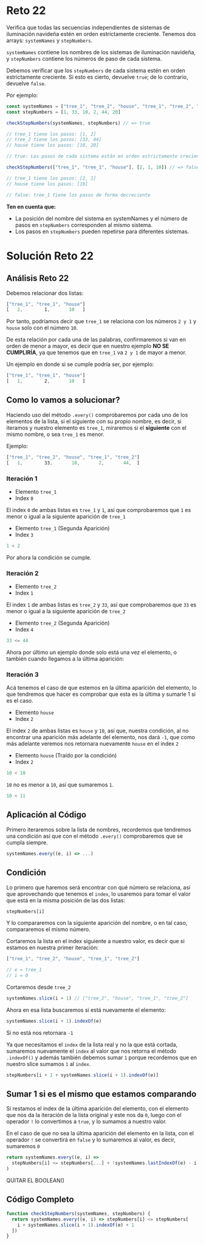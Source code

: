 # Reto 22

Verifica que todas las secuencias independientes de sistemas de iluminación navideña estén en orden estrictamente creciente. Tenemos dos arrays: `systemNames` y `stepNumbers`.

`systemNames` contiene los nombres de los sistemas de iluminación navideña, y `stepNumbers` contiene los números de paso de cada sistema.

Debemos verificar que los `stepNumbers` de cada sistema estén en orden estrictamente creciente. Si esto es cierto, devuelve `true`; de lo contrario, devuelve `false`.

Por ejemplo:

```js
const systemNames = ["tree_1", "tree_2", "house", "tree_1", "tree_2", "house"]
const stepNumbers = [1, 33, 10, 2, 44, 20]

checkStepNumbers(systemNames, stepNumbers) // => true

// tree_1 tiene los pasos: [1, 2]
// tree_2 tiene los pasos: [33, 44]
// house tiene los pasos: [10, 20]

// true: Los pasos de cada sistema están en orden estrictamente creciente

checkStepNumbers(["tree_1", "tree_1", "house"], [2, 1, 10]) // => false

// tree_1 tiene los pasos: [2, 1]
// house tiene los pasos: [10]

// false: tree_1 tiene los pasos de forma decreciente
```

**Ten en cuenta que:**

- La posición del nombre del sistema en systemNames y el número de pasos en `stepNumbers` corresponden al mismo sistema.
- Los pasos en `stepNumbers` pueden repetirse para diferentes sistemas.

# Solución Reto 22

## Análisis Reto 22

Debemos relacionar dos listas:

```js
["tree_1", "tree_1", "house"]
[   2,        1,       10   ]
```

Por tanto, podríamos decir que `tree_1` se relaciona con los números `2 y 1` y `house` solo con el número `10`.  

De esta relación por cada una de las palabras, confirmaremos si van en orden de menor a mayor, es decir que en nuestro ejemplo **NO SE CUMPLIRÍA**, ya que tenemos que en `tree_1` va `2 y 1` de mayor a menor.

Un ejemplo en donde si se cumple podría ser, por ejemplo:

```js
["tree_1", "tree_1", "house"]
[   1,        2,       10   ]
```

## Como lo vamos a solucionar?

Haciendo uso del método `.every()` comprobaremos por cada uno de los elementos de la lista, si el siguiente con su propio nombre, es decir, si iteramos y nuestro elemento es `tree_1`, miraremos si el **siguiente** con el mismo nombre, o sea `tree_1` es menor.

Ejemplo: 

```js
["tree_1", "tree_2", "house", "tree_1", "tree_2"]
[   1,        33,       10,       2,       44,  ]
```

### Iteración 1

* Elemento `tree_1`
* Index `0`

El index `0` de ambas listas es `tree_1` y `1`, así que comprobaremos que `1` es menor o igual a la siguiente aparición de `tree_1`

* Elemento `tree_1` (Segunda Aparición)
* Index `3`

```js
1 < 2
```

Por ahora la condición se cumple.

### Iteración 2

* Elemento `tree_2`
* Index `1`

El index `1` de ambas listas es `tree_2` y `33`, así que comprobaremos que `33` es menor o igual a la siguiente aparición de `tree_2`

* Elemento `tree_2` (Segunda Aparición)
* Index `4`

```js
33 <= 44
```

Ahora por último un ejemplo donde solo está una vez el elemento, o también cuando llegamos a la última aparición:

### Iteración 3

Acá tenemos el caso de que estemos en la última aparición del elemento, lo que tendremos que hacer es comprobar que esta es la última y sumarle 1 si es el caso.

* Elemento `house`
* Index `2`

El index `2` de ambas listas es `house` y `10`, así que, nuestra condición, al no encontrar una aparición más adelante del elemento, nos dará `-1`, que como más adelante veremos nos retornara nuevamente `house` en el index `2`

* Elemento `house` (Traído por la condición)
* Index `2`

```js
10 < 10
```

`10` no es menor a `10`, así que sumaremos `1`.

```js
10 < 11
```

## Aplicación al Código

Primero iteraremos sobre la lista de nombres, recordemos que tendremos una condición así que con el método `.every()` comprobaremos que se cumpla siempre.

```js
systemNames.every((e, i) => ...)
```

## Condición

Lo primero que haremos será encontrar con qué número se relaciona, así que aprovechando que tenemos el `index`, lo usaremos para tomar el valor que está en la misma posición de las dos listas:

```js
stepNumbers[i]
```

Y lo compararemos con la siguiente aparición del nombre, o en tal caso, compararemos el mismo número.

Cortaremos la lista en el index siguiente a nuestro valor, es decir que si estamos en nuestra primer iteración:

```js
["tree_1", "tree_2", "house", "tree_1", "tree_2"]

// e = tree_1
// i = 0
```

Cortaremos desde `tree_2`

```js
systemNames.slice(i + 1) // ["tree_2", "house", "tree_1", "tree_2"]
```

Ahora en esa lista buscaremos si está nuevamente el elemento:

```js
systemNames.slice(i + 1).indexOf(e)
```

Si no está nos retornara `-1`

Ya que necesitamos el `index` de la lista real y no la que está cortada, sumaremos nuevamente el `index` al valor que nos retorna el método `.indexOf()` y además también debemos sumar `1` porque recordemos que en nuestro slice sumamos `1` al `index`.

```js
stepNumbers[i + 1 + systemNames.slice(i + 1).indexOf(e)]
```

## Sumar 1 si es el mismo que estamos comparando

Si restamos el index de la última aparición del elemento, con el elemento que nos da la iteración de la lista original y este nos da `0`, luego con el operador `!` lo convertimos a `true`, y lo sumamos a nuestro valor.

En el caso de que no sea la última aparición del elemento en la lista, con el operador `!` se convertirá en `false` y lo sumaremos al valor, es decir, sumaremos `0`

```js
return systemNames.every((e, i) => 
  stepNumbers[i] <= stepNumbers[...] + !systemNames.lastIndexOf(e) - i
)
```

QUITAR EL BOOLEAN()

## Código Completo

```js
function checkStepNumbers(systemNames, stepNumbers) {
  return systemNames.every((e, i) => stepNumbers[i] <= stepNumbers[
    i + systemNames.slice(i + 1).indexOf(e) + 1
  ])
}
```